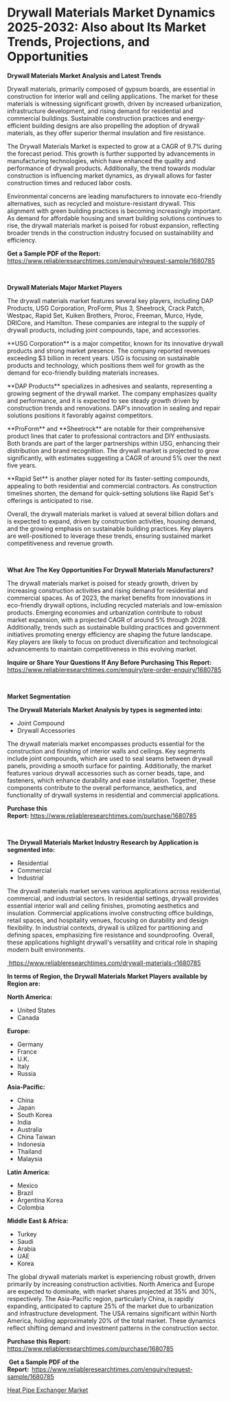 <p><h1>Drywall Materials Market Dynamics 2025-2032: Also about Its Market Trends, Projections, and Opportunities</h1></p><p><strong>Drywall Materials Market Analysis and Latest Trends</strong></p>
<p><p>Drywall materials, primarily composed of gypsum boards, are essential in construction for interior wall and ceiling applications. The market for these materials is witnessing significant growth, driven by increased urbanization, infrastructure development, and rising demand for residential and commercial buildings. Sustainable construction practices and energy-efficient building designs are also propelling the adoption of drywall materials, as they offer superior thermal insulation and fire resistance.</p><p>The Drywall Materials Market is expected to grow at a CAGR of 9.7% during the forecast period. This growth is further supported by advancements in manufacturing technologies, which have enhanced the quality and performance of drywall products. Additionally, the trend towards modular construction is influencing market dynamics, as drywall allows for faster construction times and reduced labor costs. </p><p>Environmental concerns are leading manufacturers to innovate eco-friendly alternatives, such as recycled and moisture-resistant drywall. This alignment with green building practices is becoming increasingly important. As demand for affordable housing and smart building solutions continues to rise, the drywall materials market is poised for robust expansion, reflecting broader trends in the construction industry focused on sustainability and efficiency.</p></p>
<p><strong>Get a Sample PDF of the Report:&nbsp;</strong> <a href="https://www.reliableresearchtimes.com/enquiry/request-sample/1680785?utm_campaign=2200&utm_medium=2&utm_source=Github&utm_content=ia&utm_term=24032025&utm_id=drywall-materials">https://www.reliableresearchtimes.com/enquiry/request-sample/1680785</a></p>
<p>&nbsp;</p>
<p><strong>Drywall Materials Major Market Players</strong></p>
<p><p>The drywall materials market features several key players, including DAP Products, USG Corporation, ProForm, Plus 3, Sheetrock, Crack Patch, Westpac, Rapid Set, Kuiken Brothers, Proroc, Freeman, Murco, Hyde, DRICore, and Hamilton. These companies are integral to the supply of drywall products, including joint compounds, tape, and accessories.</p><p>**USG Corporation** is a major competitor, known for its innovative drywall products and strong market presence. The company reported revenues exceeding $3 billion in recent years. USG is focusing on sustainable products and technology, which positions them well for growth as the demand for eco-friendly building materials increases.</p><p>**DAP Products** specializes in adhesives and sealants, representing a growing segment of the drywall market. The company emphasizes quality and performance, and it is expected to see steady growth driven by construction trends and renovations. DAP's innovation in sealing and repair solutions positions it favorably against competitors.</p><p>**ProForm** and **Sheetrock** are notable for their comprehensive product lines that cater to professional contractors and DIY enthusiasts. Both brands are part of the larger partnerships within USG, enhancing their distribution and brand recognition. The drywall market is projected to grow significantly, with estimates suggesting a CAGR of around 5% over the next five years.</p><p>**Rapid Set** is another player noted for its faster-setting compounds, appealing to both residential and commercial contractors. As construction timelines shorten, the demand for quick-setting solutions like Rapid Set's offerings is anticipated to rise.</p><p>Overall, the drywall materials market is valued at several billion dollars and is expected to expand, driven by construction activities, housing demand, and the growing emphasis on sustainable building practices. Key players are well-positioned to leverage these trends, ensuring sustained market competitiveness and revenue growth.</p></p>
<p>&nbsp;</p>
<p><strong>What Are The Key Opportunities For Drywall Materials Manufacturers?</strong></p>
<p><p>The drywall materials market is poised for steady growth, driven by increasing construction activities and rising demand for residential and commercial spaces. As of 2023, the market benefits from innovations in eco-friendly drywall options, including recycled materials and low-emission products. Emerging economies and urbanization contribute to robust market expansion, with a projected CAGR of around 5% through 2028. Additionally, trends such as sustainable building practices and government initiatives promoting energy efficiency are shaping the future landscape. Key players are likely to focus on product diversification and technological advancements to maintain competitiveness in this evolving market.</p></p>
<p><strong>Inquire or Share Your Questions If Any Before Purchasing This Report:</strong> <a href="https://www.reliableresearchtimes.com/enquiry/pre-order-enquiry/1680785?utm_campaign=2200&utm_medium=2&utm_source=Github&utm_content=ia&utm_term=24032025&utm_id=drywall-materials">https://www.reliableresearchtimes.com/enquiry/pre-order-enquiry/1680785</a></p>
<p>&nbsp;</p>
<p><strong>Market Segmentation</strong></p>
<p><strong>The Drywall Materials Market Analysis by types is segmented into:</strong></p>
<p><ul><li>Joint Compound</li><li>Drywall Accessories</li></ul></p>
<p><p>The drywall materials market encompasses products essential for the construction and finishing of interior walls and ceilings. Key segments include joint compounds, which are used to seal seams between drywall panels, providing a smooth surface for painting. Additionally, the market features various drywall accessories such as corner beads, tape, and fasteners, which enhance durability and ease installation. Together, these components contribute to the overall performance, aesthetics, and functionality of drywall systems in residential and commercial applications.</p></p>
<p><strong>Purchase this Report:&nbsp;</strong><a href="https://www.reliableresearchtimes.com/purchase/1680785?utm_campaign=2200&utm_medium=2&utm_source=Github&utm_content=ia&utm_term=24032025&utm_id=drywall-materials">https://www.reliableresearchtimes.com/purchase/1680785</a></p>
<p>&nbsp;</p>
<p><strong>The Drywall Materials Market Industry Research by Application is segmented into:</strong></p>
<p><ul><li>Residential</li><li>Commercial</li><li>Industrial</li></ul></p>
<p><p>The drywall materials market serves various applications across residential, commercial, and industrial sectors. In residential settings, drywall provides essential interior wall and ceiling finishes, promoting aesthetics and insulation. Commercial applications involve constructing office buildings, retail spaces, and hospitality venues, focusing on durability and design flexibility. In industrial contexts, drywall is utilized for partitioning and defining spaces, emphasizing fire resistance and soundproofing. Overall, these applications highlight drywall's versatility and critical role in shaping modern built environments.</p></p>
<p><a href="https://www.reliableresearchtimes.com/drywall-materials-r1680785?utm_campaign=2200&utm_medium=2&utm_source=Github&utm_content=ia&utm_term=24032025&utm_id=drywall-materials">&nbsp;https://www.reliableresearchtimes.com/drywall-materials-r1680785</a></p>
<p><strong>In terms of Region, the Drywall Materials Market Players available by Region are:</strong></p>
<p>
    <p> <strong> North America: </strong>
        <ul>
            <li>United States</li>
            <li>Canada</li>
        </ul>
        </p> 
    <p> <strong> Europe: </strong>
        <ul>
            <li>Germany</li>
            <li>France</li>
            <li>U.K.</li>
            <li>Italy</li>
            <li>Russia</li>
        </ul>
        </p> 
    <p> <strong> Asia-Pacific: </strong>
        <ul>
            <li>China</li>
            <li>Japan</li>
            <li>South Korea</li>
            <li>India</li>
            <li>Australia</li>
            <li>China Taiwan</li>
            <li>Indonesia</li>
            <li>Thailand</li>
            <li>Malaysia</li>
        </ul>
        </p> 
    <p> <strong> Latin America: </strong>
        <ul>
            <li>Mexico</li>
            <li>Brazil</li>
            <li>Argentina Korea</li>
            <li>Colombia</li>
        </ul>
        </p> 
    <p> <strong> Middle East & Africa: </strong>
        <ul>
            <li>Turkey</li>
            <li>Saudi</li>
            <li>Arabia</li>
            <li>UAE</li>
            <li>Korea</li>
        </ul>
    </p>
    </p>
<p><p>The global drywall materials market is experiencing robust growth, driven primarily by increasing construction activities. North America and Europe are expected to dominate, with market shares projected at 35% and 30%, respectively. The Asia-Pacific region, particularly China, is rapidly expanding, anticipated to capture 25% of the market due to urbanization and infrastructure development. The USA remains significant within North America, holding approximately 20% of the total market. These dynamics reflect shifting demand and investment patterns in the construction sector.</p></p>
<p><strong>Purchase this Report: </strong><a href="https://www.reliableresearchtimes.com/purchase/1680785?utm_campaign=2200&utm_medium=2&utm_source=Github&utm_content=ia&utm_term=24032025&utm_id=drywall-materials">https://www.reliableresearchtimes.com/purchase/1680785</a></p>
<p>&nbsp;<strong>Get a Sample PDF of the Report:&nbsp;&nbsp;</strong><a href="https://www.reliableresearchtimes.com/enquiry/request-sample/1680785?utm_campaign=2200&utm_medium=2&utm_source=Github&utm_content=ia&utm_term=24032025&utm_id=drywall-materials">https://www.reliableresearchtimes.com/enquiry/request-sample/1680785</a></p>
<p><strong></strong></p>
<p><p><a href="https://github.com/MonroeBullock54/Market-Research-Report-List-2/blob/main/heat-pipe-exchanger-market.md?utm_campaign=2200&utm_medium=2&utm_source=Github&utm_content=ia&utm_term=24032025&utm_id=drywall-materials">Heat Pipe Exchanger Market</a></p></p>